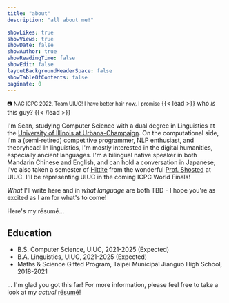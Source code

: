 ```yaml
---
title: "about"
description: "all about me!"

showLikes: true
showViews: true
showDate: false
showAuthor: true
showReadingTime: false
showEdit: false
layoutBackgroundHeaderSpace: false
showTableOfContents: false
paginate: 0
---
```


<small>:camera: NAC ICPC 2022, Team UIUC! I have better hair now, I promise </small>
{{< lead >}} who *is* this guy? {{< /lead >}}

 I'm Sean, studying Computer Science with a dual degree in Linguistics at the [University of Illinois at Urbana-Champaign](https://illinois.edu/). On the computational side, I'm a (semi-retired) competitive programmer, NLP enthusiast, and theoryhead! In linguistics, I'm mostly interested in the digital humanities, especially ancient languages. I'm a bilingual native speaker in both Mandarin Chinese and English, and can hold a conversation in Japanese; I've also taken a semester of [Hittite](https://en.wikipedia.org/wiki/Hittites) from the wonderful [Prof. Shosted](https://linguistics.illinois.edu/directory/profile/rshosted) at UIUC. I'll be representing UIUC in the coming ICPC World Finals! 

 *What* I'll write here and in *what language* are both TBD - I hope you're as excited as I am for what's to come!

 Here's my résumé...
 ## Education 

 * B.S. Computer Science, UIUC, 2021-2025 (Expected)
 * B.A. Linguistics, UIUC, 2021-2025 (Expected)
 * Maths & Science Gifted Program, Taipei Municipal Jianguo High School, 2018-2021 

 ... I'm glad you got this far! For more information, please feel free to take a look at my *actual* [résumé](cv_zhxnliu.pdf)! 